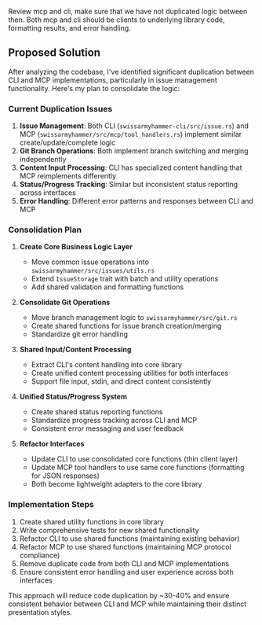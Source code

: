 Review mcp and cli, make sure that we have not duplicated logic between then. Both mcp and cli should be clients to underlying library code, formatting results, and error handling.

## Proposed Solution

After analyzing the codebase, I've identified significant duplication between CLI and MCP implementations, particularly in issue management functionality. Here's my plan to consolidate the logic:

### Current Duplication Issues

1. **Issue Management**: Both CLI (`swissarmyhammer-cli/src/issue.rs`) and MCP (`swissarmyhammer/src/mcp/tool_handlers.rs`) implement similar create/update/complete logic
2. **Git Branch Operations**: Both implement branch switching and merging independently
3. **Content Input Processing**: CLI has specialized content handling that MCP reimplements differently
4. **Status/Progress Tracking**: Similar but inconsistent status reporting across interfaces
5. **Error Handling**: Different error patterns and responses between CLI and MCP

### Consolidation Plan

1. **Create Core Business Logic Layer**
   - Move common issue operations into `swissarmyhammer/src/issues/utils.rs`
   - Extend `IssueStorage` trait with batch and utility operations
   - Add shared validation and formatting functions

2. **Consolidate Git Operations**
   - Move branch management logic to `swissarmyhammer/src/git.rs`
   - Create shared functions for issue branch creation/merging
   - Standardize git error handling

3. **Shared Input/Content Processing**
   - Extract CLI's content handling into core library
   - Create unified content processing utilities for both interfaces
   - Support file input, stdin, and direct content consistently

4. **Unified Status/Progress System**
   - Create shared status reporting functions
   - Standardize progress tracking across CLI and MCP
   - Consistent error messaging and user feedback

5. **Refactor Interfaces**
   - Update CLI to use consolidated core functions (thin client layer)
   - Update MCP tool handlers to use same core functions (formatting for JSON responses)
   - Both become lightweight adapters to the core library

### Implementation Steps

1. Create shared utility functions in core library
2. Write comprehensive tests for new shared functionality  
3. Refactor CLI to use shared functions (maintaining existing behavior)
4. Refactor MCP to use shared functions (maintaining MCP protocol compliance)
5. Remove duplicate code from both CLI and MCP implementations
6. Ensure consistent error handling and user experience across both interfaces

This approach will reduce code duplication by ~30-40% and ensure consistent behavior between CLI and MCP while maintaining their distinct presentation styles.